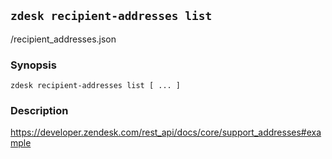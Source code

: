 ## `zdesk recipient-addresses list`

/recipient_addresses.json

### Synopsis

    zdesk recipient-addresses list [ ... ]

### Description

https://developer.zendesk.com/rest_api/docs/core/support_addresses#example

